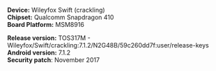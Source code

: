 __Device:__ Wileyfox Swift (crackling)  
__Chipset:__ Qualcomm Snapdragon 410  
__Board Platform:__ MSM8916  

__Release version:__ TOS317M - Wileyfox/Swift/crackling:7.1.2/N2G48B/59c260dd7f:user/release-keys  
__Android version:__ 7.1.2  
__Security patch__: November 2017
